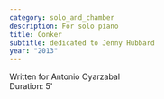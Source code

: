 ```yaml
---
category: solo_and_chamber
description: For solo piano
title: Conker
subtitle: dedicated to Jenny Hubbard
year: "2013"
---
```


Written for Antonio Oyarzabal\
Duration: 5'

